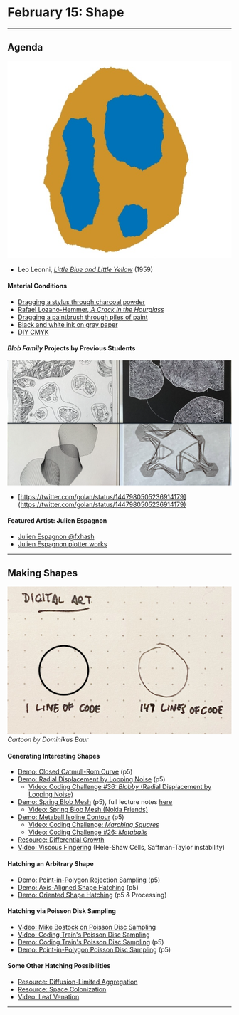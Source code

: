 # February 15: Shape

---

## Agenda

![leonni.jpg](img/leonni.jpg)

* Leo Leonni, [*Little Blue and Little Yellow*](https://www.youtube.com/watch?v=91ZmDCXlxAA) (1959)

#### Material Conditions

* [Dragging a stylus through charcoal powder](https://www.instagram.com/reel/C1vGPXmPTNF/)
* [Rafael Lozano-Hemmer, *A Crack in the Hourglass*](https://www.youtube.com/watch?v=BsVsULhoSbM)
* [Dragging a paintbrush through piles of paint](https://www.instagram.com/reel/C3Go-jOPtdg/)
* [Black and white ink on gray paper](https://www.instagram.com/p/C1prz_6yWDD/)
* [DIY CMYK](https://www.instagram.com/p/C3QxL1iSyLo/)

#### *Blob Family* Projects by Previous Students

![student-blobs.png](img/student-blobs.png)

* [https://twitter.com/golan/status/1447980505236914179](https://twitter.com/golan/status/1447980505236914179)

#### Featured Artist: Julien Espagnon

* [Julien Espagnon @fxhash](https://www.fxhash.xyz/u/Julien%20Espagnon)
* [Julien Espagnon plotter works](https://www.julienespagnon.fr/art/plotter-artworks/)

---

## Making Shapes

![dominikus_baur_1-line-vs-147.jpg](img/dominikus_baur_1-line-vs-147.jpg)<br />*Cartoon by Dominikus Baur*

#### Generating Interesting Shapes

* [Demo: Closed Catmull-Rom Curve](https://editor.p5js.org/golan/sketches/IlEFXzOkF) (p5)
* [Demo: Radial Displacement by Looping Noise](https://editor.p5js.org/golan/sketches/Fv_U5kR6g) (p5)
  * [Video: Coding Challenge #36: *Blobby* (Radial Displacement by Looping Noise)](https://www.youtube.com/watch?v=rX5p-QRP6R4)
* [Demo: Spring Blob Mesh](https://editor.p5js.org/golan/sketches/tN09_szTo) (p5), full lecture notes [here](https://courses.ideate.cmu.edu/60-212/f2020/daily-notes/september/09-14-movement/springs/)
  * [Video: Spring Blob Mesh (Nokia Friends)](https://www.youtube.com/watch?v=g20QOQP6kSU)
* [Demo: Metaball Isoline Contour](https://editor.p5js.org/golan/sketches/1bmDXMSHX) (p5)
  * [Video: Coding Challenge: *Marching Squares*](https://www.youtube.com/watch?v=0ZONMNUKTfU&t=1444s)
  * [Video: Coding Challenge #26: *Metaballs*](https://www.youtube.com/watch?v=ccYLb7cLB1I)
* [Resource: Differential Growth](https://github.com/jasonwebb/morphogenesis-resources?tab=readme-ov-file#differential-growth)
* [Video: Viscous Fingering](https://vimeo.com/22212386) (Hele-Shaw Cells, Saffman-Taylor instability)

#### Hatching an Arbitrary Shape

* [Demo: Point-in-Polygon Rejection Sampling](https://editor.p5js.org/golan/sketches/wf8xsGn_-) (p5)
* [Demo: Axis-Aligned Shape Hatching](https://editor.p5js.org/golan/sketches/jiHPNbJOl) (p5)
* [Demo: Oriented Shape Hatching](https://editor.p5js.org/golan/sketches/kPj9pY-8l) (p5 & Processing)

#### Hatching via Poisson Disk Sampling

* [Video: Mike Bostock on Poisson Disc Sampling](https://vimeo.com/112319901)
* [Video: Coding Train's Poisson Disc Sampling](https://www.youtube.com/watch?v=flQgnCUxHlw)
* [Demo: Coding Train's Poisson Disc Sampling](https://editor.p5js.org/codingtrain/sketches/4N78DFCXN) (p5)
* [Demo: Point-in-Polygon Poisson Disc Sampling](https://editor.p5js.org/golan/sketches/R-oeb4gsj) (p5)

#### Some Other Hatching Possibilities

* [Resource: Diffusion-Limited Aggregation](https://github.com/jasonwebb/morphogenesis-resources?tab=readme-ov-file#diffusion-limited-aggregation-dla)
* [Resource: Space Colonization](https://github.com/jasonwebb/morphogenesis-resources?tab=readme-ov-file#space-colonization)
* [Video: Leaf Venation](https://vimeo.com/25604611)

---
